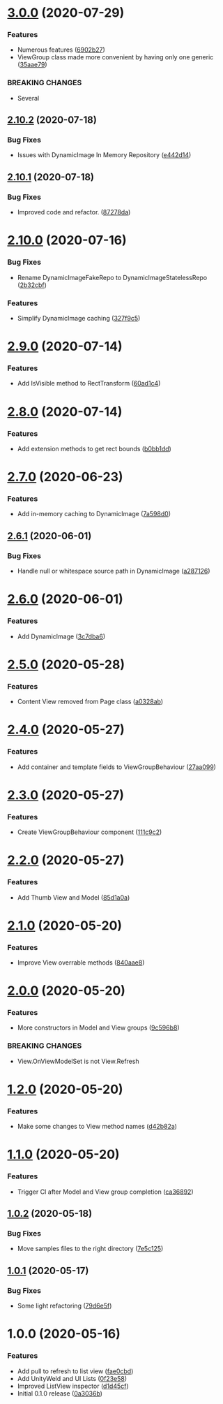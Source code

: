# [3.0.0](https://github.com/adrenak/upf/compare/v2.10.2...v3.0.0) (2020-07-29)


### Features

* Numerous features ([6902b27](https://github.com/adrenak/upf/commit/6902b27751d9f59b88ce6446521d231282eb6cfe))
* ViewGroup class made more convenient by having only one generic ([35aae79](https://github.com/adrenak/upf/commit/35aae794021bfa01904f239466cba19685c5abd5))


### BREAKING CHANGES

* Several

## [2.10.2](https://github.com/adrenak/upf/compare/v2.10.1...v2.10.2) (2020-07-18)


### Bug Fixes

* Issues with DynamicImage In Memory Repository ([e442d14](https://github.com/adrenak/upf/commit/e442d14fb9ec99199ac88c51a7291c2c1e308773))

## [2.10.1](https://github.com/adrenak/upf/compare/v2.10.0...v2.10.1) (2020-07-18)


### Bug Fixes

* Improved code and refactor. ([87278da](https://github.com/adrenak/upf/commit/87278da787127c219a719b7cf81958ff42bc9429))

# [2.10.0](https://github.com/adrenak/upf/compare/v2.9.0...v2.10.0) (2020-07-16)


### Bug Fixes

* Rename DynamicImageFakeRepo to DynamicImageStatelessRepo ([2b32cbf](https://github.com/adrenak/upf/commit/2b32cbff99c5d579e128436a4e9ac1eda8e35353))


### Features

* Simplify DynamicImage caching ([327f9c5](https://github.com/adrenak/upf/commit/327f9c5542424aadb183cba04acecd14c2b6b2d9))

# [2.9.0](https://github.com/adrenak/upf/compare/v2.8.0...v2.9.0) (2020-07-14)


### Features

* Add IsVisible method to RectTransform ([60ad1c4](https://github.com/adrenak/upf/commit/60ad1c47e623fb571385f0a21d65b36859fd72d6))

# [2.8.0](https://github.com/adrenak/upf/compare/v2.7.0...v2.8.0) (2020-07-14)


### Features

* Add extension methods to get rect bounds ([b0bb1dd](https://github.com/adrenak/upf/commit/b0bb1ddf3c7423074518145f6f004f1f2ef7d7b0))

# [2.7.0](https://github.com/adrenak/upf/compare/v2.6.1...v2.7.0) (2020-06-23)


### Features

* Add in-memory caching to DynamicImage ([7a598d0](https://github.com/adrenak/upf/commit/7a598d0cfbc2479fcc5828d0b5e435bda2386e35))

## [2.6.1](https://github.com/adrenak/upf/compare/v2.6.0...v2.6.1) (2020-06-01)


### Bug Fixes

* Handle null or whitespace source path in DynamicImage ([a287126](https://github.com/adrenak/upf/commit/a287126412b2e40672764359bfedbacce5aeaa0a))

# [2.6.0](https://github.com/adrenak/upf/compare/v2.5.0...v2.6.0) (2020-06-01)


### Features

* Add DynamicImage ([3c7dba6](https://github.com/adrenak/upf/commit/3c7dba652807da615a687b3fc48c9754e615d066))

# [2.5.0](https://github.com/adrenak/upf/compare/v2.4.0...v2.5.0) (2020-05-28)


### Features

* Content View removed from Page class ([a0328ab](https://github.com/adrenak/upf/commit/a0328ab6e8f6e161062bf2ea019ed3369ad476b8))

# [2.4.0](https://github.com/adrenak/upf/compare/v2.3.0...v2.4.0) (2020-05-27)


### Features

* Add container and template fields to ViewGroupBehaviour ([27aa099](https://github.com/adrenak/upf/commit/27aa099fe95c3439d2fc165be9d17e7cdf2d1c27))

# [2.3.0](https://github.com/adrenak/upf/compare/v2.2.0...v2.3.0) (2020-05-27)


### Features

* Create ViewGroupBehaviour component ([111c9c2](https://github.com/adrenak/upf/commit/111c9c2f7a5bc0413ce0a57c506ffb06c0d04369))

# [2.2.0](https://github.com/adrenak/upf/compare/v2.1.0...v2.2.0) (2020-05-27)


### Features

* Add Thumb View and Model ([85d1a0a](https://github.com/adrenak/upf/commit/85d1a0a7d5ae171ecac0954c37c1ccf2a4bbb444))

# [2.1.0](https://github.com/adrenak/upf/compare/v2.0.0...v2.1.0) (2020-05-20)


### Features

* Improve View<T> overrable methods ([840aae8](https://github.com/adrenak/upf/commit/840aae80eda304108db8b29b5e9c351c771d3f73))

# [2.0.0](https://github.com/adrenak/upf/compare/v1.2.0...v2.0.0) (2020-05-20)


### Features

* More constructors in Model and View groups ([9c596b8](https://github.com/adrenak/upf/commit/9c596b8eb6461ae41719a0282fb6d63ac86f6c83))


### BREAKING CHANGES

* View.OnViewModelSet is not View.Refresh

# [1.2.0](https://github.com/adrenak/upf/compare/v1.1.0...v1.2.0) (2020-05-20)


### Features

* Make some changes to View method names ([d42b82a](https://github.com/adrenak/upf/commit/d42b82accbd2d10601e6cc4ff72e12370522778e))

# [1.1.0](https://github.com/adrenak/upf/compare/v1.0.2...v1.1.0) (2020-05-20)


### Features

* Trigger CI after Model and View group completion ([ca36892](https://github.com/adrenak/upf/commit/ca3689293cd34313b0e9a958b22cc489978c3b89))

## [1.0.2](https://github.com/adrenak/upf/compare/v1.0.1...v1.0.2) (2020-05-18)


### Bug Fixes

* Move samples files to the right directory ([7e5c125](https://github.com/adrenak/upf/commit/7e5c12583e12f01e942d986dd51a5831e8dcc753))

## [1.0.1](https://github.com/adrenak/upf/compare/v1.0.0...v1.0.1) (2020-05-17)


### Bug Fixes

* Some light refactoring ([79d6e5f](https://github.com/adrenak/upf/commit/79d6e5f9fbcd5cf7cb76f6c1aa31c3fd0c56e3a5))

# 1.0.0 (2020-05-16)


### Features

* Add pull to refresh to list view ([fae0cbd](https://github.com/adrenak/upf/commit/fae0cbd7c90d2b46ee848592337a414bfe46f1a7))
* Add UnityWeld and UI Lists ([0f23e58](https://github.com/adrenak/upf/commit/0f23e582a183e94e98f77b479332e58bac2c8493))
* Improved ListView inspector ([d1d45cf](https://github.com/adrenak/upf/commit/d1d45cf38158805f5a3af5764dc32ada55d31a26))
* Initial 0.1.0 release ([0a3036b](https://github.com/adrenak/upf/commit/0a3036b1615c79a3e3ba9d5623d7ff29504f8652))
